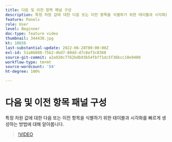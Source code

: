 ```yaml
---
title: 다음 및 이전 항목 패널 구성
description: 특정 차원 값에 대한 다음 또는 이전 항목을 식별하기 위한 테이블과 시각화를 빠르게 생성하는 방법에 대해 알아봅니다.
feature: Panels
role: User
level: Beginner
doc-type: feature video
thumbnail: 344430.jpg
kt: 10656
last-substantial-update: 2022-06-28T00:00:00Z
exl-id: 51a86808-75b2-4bd7-80dd-d7c8ef3c8368
source-git-commit: a2a920c7762bdb93b54fbff1dc5f36bcc10e9400
workflow-type: tm+mt
source-wordcount: '54'
ht-degree: 100%

---
```


# 다음 및 이전 항목 패널 구성

특정 차원 값에 대한 다음 또는 이전 항목을 식별하기 위한 테이블과 시각화를 빠르게 생성하는 방법에 대해 알아봅니다.

>[!VIDEO](https://video.tv.adobe.com/v/3411119/?quality=12&learn=on&captions=kor)
